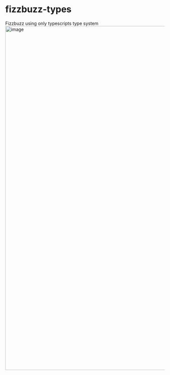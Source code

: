 # fizzbuzz-types
Fizzbuzz using only typescripts type system
<img width="1086" alt="image" src="https://user-images.githubusercontent.com/5729730/157508049-741cae71-50e8-424b-a7a0-173a98de59d0.png">
